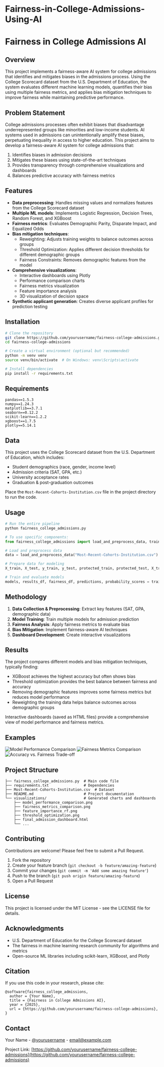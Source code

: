# Fairness-in-College-Admissions-Using-AI

# Fairness in College Admissions AI

## Overview

This project implements a fairness-aware AI system for college admissions that identifies and mitigates biases in the admissions process. Using the College Scorecard dataset from the U.S. Department of Education, the system evaluates different machine learning models, quantifies their bias using multiple fairness metrics, and applies bias mitigation techniques to improve fairness while maintaining predictive performance.

## Problem Statement

College admissions processes often exhibit biases that disadvantage underrepresented groups like minorities and low-income students. AI systems used in admissions can unintentionally amplify these biases, perpetuating inequality in access to higher education. This project aims to develop a fairness-aware AI system for college admissions that:

1. Identifies biases in admission decisions
2. Mitigates these biases using state-of-the-art techniques
3. Provides transparency through comprehensive visualizations and dashboards
4. Balances predictive accuracy with fairness metrics

## Features

- **Data preprocessing**: Handles missing values and normalizes features from the College Scorecard dataset
- **Multiple ML models**: Implements Logistic Regression, Decision Trees, Random Forest, and XGBoost
- **Fairness metrics**: Evaluates Demographic Parity, Disparate Impact, and Equalized Odds
- **Bias mitigation techniques**:
  - Reweighting: Adjusts training weights to balance outcomes across groups
  - Threshold Optimization: Applies different decision thresholds for different demographic groups
  - Fairness Constraints: Removes demographic features from the model
- **Comprehensive visualizations**: 
  - Interactive dashboards using Plotly
  - Performance comparison charts
  - Fairness metrics visualization
  - Feature importance analysis
  - 3D visualization of decision space
- **Synthetic applicant generation**: Creates diverse applicant profiles for prediction testing

## Installation

```bash
# Clone the repository
git clone https://github.com/yourusername/fairness-college-admissions.git
cd fairness-college-admissions

# Create a virtual environment (optional but recommended)
python -m venv venv
source venv/bin/activate  # On Windows: venv\Scripts\activate

# Install dependencies
pip install -r requirements.txt
```

## Requirements

```
pandas==1.5.3
numpy==1.24.3
matplotlib==3.7.1
seaborn==0.12.2
scikit-learn==1.2.2
xgboost==1.7.5
plotly==5.14.1
```

## Data

This project uses the College Scorecard dataset from the U.S. Department of Education, which includes:
- Student demographics (race, gender, income level)
- Admission criteria (SAT, GPA, etc.)
- University acceptance rates
- Graduation & post-graduation outcomes

Place the `Most-Recent-Cohorts-Institution.csv` file in the project directory to run the code.

## Usage

```python
# Run the entire pipeline
python fairness_college_admissions.py

# To use specific components:
from fairness_college_admissions import load_and_preprocess_data, train_and_evaluate_models

# Load and preprocess data
data = load_and_preprocess_data("Most-Recent-Cohorts-Institution.csv")

# Prepare data for modeling
X_train, X_test, y_train, y_test, protected_train, protected_test, X_train_scaled, X_test_scaled, scaler = prepare_data_for_modeling(data)

# Train and evaluate models
models, results_df, fairness_df, predictions, probability_scores = train_and_evaluate_models(X_train_scaled, X_test_scaled, y_train, y_test, protected_test)
```

## Methodology

1. **Data Collection & Preprocessing**: Extract key features (SAT, GPA, demographic data)
2. **Model Training**: Train multiple models for admission prediction
3. **Fairness Analysis**: Apply fairness metrics to evaluate bias
4. **Bias Mitigation**: Implement fairness-aware AI techniques
5. **Dashboard Development**: Create interactive visualizations 

## Results

The project compares different models and bias mitigation techniques, typically finding:

- XGBoost achieves the highest accuracy but often shows bias
- Threshold optimization provides the best balance between fairness and accuracy
- Removing demographic features improves some fairness metrics but reduces model performance
- Reweighting the training data helps balance outcomes across demographic groups

Interactive dashboards (saved as HTML files) provide a comprehensive view of model performance and fairness metrics.

## Examples

![Model Performance Comparison](model_performance_comparison.png)
![Fairness Metrics Comparison](fairness_metrics_comparison.png)
![Accuracy vs. Fairness Trade-off](accuracy_fairness_tradeoff.png)

## Project Structure

```
├── fairness_college_admissions.py  # Main code file
├── requirements.txt                # Dependencies
├── Most-Recent-Cohorts-Institution.csv  # Dataset
├── README.md                       # Project documentation
└── visualizations/                 # Generated charts and dashboards
    ├── model_performance_comparison.png
    ├── fairness_metrics_comparison.png
    ├── feature_importance_rf.png
    ├── threshold_optimization.png
    ├── final_admission_dashboard.html
    └── ...
```

## Contributing

Contributions are welcome! Please feel free to submit a Pull Request.

1. Fork the repository
2. Create your feature branch (`git checkout -b feature/amazing-feature`)
3. Commit your changes (`git commit -m 'Add some amazing feature'`)
4. Push to the branch (`git push origin feature/amazing-feature`)
5. Open a Pull Request

## License

This project is licensed under the MIT License - see the LICENSE file for details.

## Acknowledgments

- U.S. Department of Education for the College Scorecard dataset
- The fairness in machine learning research community for algorithms and metrics
- Open-source ML libraries including scikit-learn, XGBoost, and Plotly

## Citation

If you use this code in your research, please cite:

```
@software{fairness_college_admissions,
  author = {Your Name},
  title = {Fairness in College Admissions AI},
  year = {2025},
  url = {https://github.com/yourusername/fairness-college-admissions},
}
```

## Contact

Your Name - [@yourusername](https://twitter.com/yourusername) - email@example.com

Project Link: [https://github.com/yourusername/fairness-college-admissions](https://github.com/yourusername/fairness-college-admissions)
